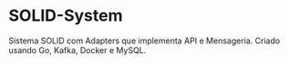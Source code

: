 # SOLID-System
Sistema SOLID com Adapters que implementa API e Mensageria. Criado usando Go, Kafka, Docker e MySQL.
